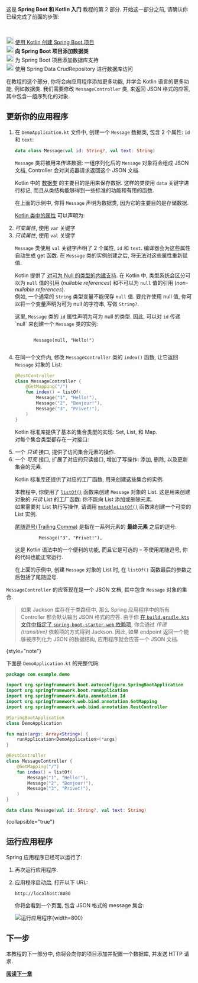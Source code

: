 [//]: # (title: 向 Spring Boot 项目添加数据类)

<tldr>
    <p>
         这是 <strong>Spring Boot 和 Kotlin 入门</strong> 教程的第 2 部分.
         开始这一部分之前, 请确认你已经完成了前面的步骤:
    </p><br/>
    <p>
         <img src="icon-1-done.svg" width="20" alt="第 1 步"/> <a href="jvm-create-project-with-spring-boot.md">使用 Kotlin 创建 Spring Boot 项目</a><br/>
         <img src="icon-2.svg" width="20" alt="第 2 步"/> <strong>向 Spring Boot 项目添加数据类</strong><br/>
         <img src="icon-3-todo.svg" width="20" alt="第 3 步"/> 为 Spring Boot 项目添加数据库支持<br/>
         <img src="icon-4-todo.svg" width="20" alt="第 4 步"/> 使用 Spring Data CrudRepository 进行数据库访问
    </p>
</tldr>

在教程的这个部分, 你将会向应用程序添加更多功能, 并学会 Kotlin 语言的更多功能, 例如数据类.
我们需要修改 `MessageController` 类, 来返回 JSON 格式的应答, 其中包含一组序列化的对象.

## 更新你的应用程序

1. 在 `DemoApplication.kt` 文件中, 创建一个 `Message` 数据类, 包含 2 个属性: `id` 和 `text`:

    ```kotlin
    data class Message(val id: String?, val text: String)
    ```

   `Message` 类将被用来传递数据: 一组序列化后的 `Message` 对象将会组成 JSON 文档, Controller 会对浏览器请求返回这个 JSON 文档.

   <deflist collapsible="true">
       <def title="数据类 – Message">
          <p>
            Kotlin 中的 <a href="data-classes.md">数据类</a> 的主要目的是用来保存数据.
            这样的类使用 <code>data</code> 关键字进行标记, 而且从类结构能够得到一些标准的功能和有用的函数.
          </p>
          <p>
            在上面的示例中, 你将 <code>Message</code> 声明为数据类, 因为它的主要目的是存储数据.
          </p>
       </def>
       <def title="val 和 var 属性">
          <p>
            <a href="properties.md">Kotlin 类中的属性</a> 可以声明为:
          </p>
          <list>
             <li><i>可变属性</i>, 使用 <code>var</code> 关键字</li>
             <li><i>只读属性</i>, 使用 <code>val</code> 关键字</li>
          </list>
          <p>
            <code>Message</code> 类使用 <code>val</code> 关键字声明了 2 个属性, <code>id</code> 和 <code>text</code>.
            编译器会为这些属性自动生成 get 函数.
            在 <code>Message</code> 类的实例创建之后, 将无法对这些属性重新赋值.
          </p>
       </def>
       <def title="可为 Null 的类型 – String?">
          <p>
            Kotlin 提供了 <a href="null-safety.md#nullable-types-and-non-nullable-types">对可为 Null 的类型的内建支持</a>.
            在 Kotlin 中, 类型系统会区分可以为 <code>null</code> 值的引用 (<i>nullable references</i>) 和不可以为 <code>null</code> 值的引用 (<i>non-nullable references</i>).<br/>
            例如, 一个通常的 <code>String</code> 类型变量不能保存 <code>null</code> 值.
            要允许使用 null 值, 你可以将一个变量声明为可为 null 的字符串, 写做 <code>String?</code>.
          </p>
          <p>
            这里, <code>Message</code> 类的 <code>id</code> 属性声明为可为 null 的类型.
            因此, 可以对 <code>id</code> 传递 `null` 来创建一个 <code>Message</code> 类的实例:
          </p>
          <code style="block" lang="kotlin">
          Message(null, "Hello!")
          </code>
       </def>
   </deflist>
2. 在同一个文件内, 修改 `MessageController` 类的 `index()` 函数, 让它返回 `Message` 对象的 List:

    ```kotlin
    @RestController
    class MessageController {
        @GetMapping("/")
        fun index() = listOf(
            Message("1", "Hello!"),
            Message("2", "Bonjour!"),
            Message("3", "Privet!"),
        )
    }
    ```

    <deflist collapsible="true">
       <def title="集合 – listOf()">
          <p>
            Kotlin 标准库提供了基本的集合类型的实现: Set, List, 和 Map.<br/>
            对每个集合类型都存在一对接口:
          </p>
          <list>
              <li>一个 <i>只读</i> 接口, 提供了访问集合元素的操作.</li>
              <li>一个 <i>可变</i> 接口, 扩展了对应的只读接口, 增加了写操作: 添加, 删除, 以及更新集合的元素.</li>
          </list>
          <p>
            Kotlin 标准库还提供了对应的工厂函数, 用来创建这些集合的实例.
          </p>
          <p>
            本教程中, 你使用了
            <a href="https://kotlinlang.org/api/latest/jvm/stdlib/kotlin.collections/list-of.html"><code>listOf()</code></a>
            函数来创建 <code>Message</code> 对象的 List.
            这是用来创建对象的 <i>只读</i> List 的工厂函数: 你不能向 List 添加或删除元素.<br/>
            如果需要对 List 执行写操作, 请调用
            <a href="https://kotlinlang.org/api/latest/jvm/stdlib/kotlin.collections/mutable-list-of.html"><code>mutableListOf()</code></a>
            函数来创建一个可变的 List 实例.
          </p>
       </def>
       <def title="尾随逗号(Trailing Comma)">
          <p>
            <a href="coding-conventions.md#trailing-commas">尾随逗号(Trailing Comma)</a> 是指在一系列元素的 <b>最终元素</b> 之后的逗号:
            <br/>
            <code style="block" lang="kotlin">
            Message("3", "Privet!"),
            </code>
            <br/>
            这是 Kotlin 语法中的一个便利的功能, 而且它是可选的 – 不使用尾随逗号, 你的代码也能正常运行.
          </p>
          <p>
            在上面的示例中, 创建 <code>Message</code> 对象的 List 时, 在 <code>listOf()</code> 函数最后的参数之后包括了尾随逗号.
          </p>
       </def>
    </deflist>

`MessageController` 的应答现在是一个 JSON 文档, 其中包含 `Message` 对象的集合.

> 如果 Jackson 库存在于类路径中, 那么 Spring 应用程序中的所有 Controller 都会默认输出 JSON 格式的应答.
> 由于你 [在 `build.gradle.kts` 文件中指定了 `spring-boot-starter-web` 依赖项](jvm-create-project-with-spring-boot.md#explore-the-project-gradle-build-file), 你会通过 _传递(transitive)_ 依赖项的方式得到 Jackson.
> 因此, 如果 endpoint 返回一个能够被序列化为 JSON 的数据结构, 应用程序就会应答一个 JSON 文档.
>
{style="note"}

下面是 `DemoApplication.kt` 的完整代码:

```kotlin
package com.example.demo

import org.springframework.boot.autoconfigure.SpringBootApplication
import org.springframework.boot.runApplication
import org.springframework.data.annotation.Id
import org.springframework.web.bind.annotation.GetMapping
import org.springframework.web.bind.annotation.RestController

@SpringBootApplication
class DemoApplication

fun main(args: Array<String>) {
    runApplication<DemoApplication>(*args)
}

@RestController
class MessageController {
    @GetMapping("/")
    fun index() = listOf(
        Message("1", "Hello!"),
        Message("2", "Bonjour!"),
        Message("3", "Privet!"),
    )
}

data class Message(val id: String?, val text: String)
```
{collapsible="true"}

## 运行应用程序

Spring 应用程序已经可以运行了:

1. 再次运行应用程序.

2. 应用程序启动后, 打开以下 URL:

    ```text
    http://localhost:8080
    ```

    你将会看到一个页面, 包含 JSON 格式的 message 集合:

    ![运行应用程序](messages-in-json-format.png){width=800}

## 下一步

本教程的下一部分中, 你将会向你的项目添加并配置一个数据库, 并发送 HTTP 请求.

**[阅读下一章](jvm-spring-boot-add-db-support.md)**

